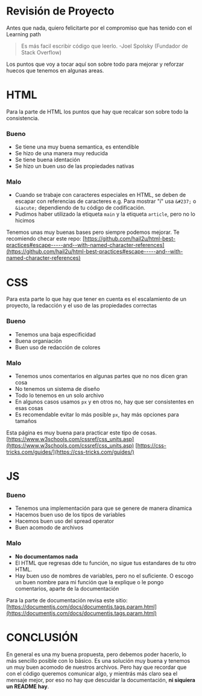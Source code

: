 


# Revisión de Proyecto 

Antes que nada, quiero felicitarte por el compromiso que has tenido con el Learning path

> Es más facil escribir código que leerlo.
> -Joel Spolsky (Fundador de Stack Overflow)

Los puntos que voy a tocar aquí son sobre todo para mejorar y reforzar huecos que tenemos en algunas areas.

# HTML

Para la parte de HTML los puntos que hay que recalcar son sobre todo la consistencia.

###  Bueno

- Se tiene una muy buena semantica, es entendible
- Se hizo de una manera muy reducida 
- Se tiene buena identación
- Se hizo un buen uso de las propiedades nativas

### Malo

- Cuando se trabaje con caracteres especiales en HTML, se deben de escapar con referencias de caracteres e.g. Para mostrar "í" usa `&#237;` o `&iacute;` dependiendo de tu código de codificación.
- Pudimos haber utilizado la etiqueta `main` y la etiqueta `article`, pero no lo hicimos

Tenemos unas muy buenas bases pero siempre podemos mejorar.
Te recomiendo checar este repo:
[https://github.com/hail2u/html-best-practices#escape-----and--with-named-character-references](https://github.com/hail2u/html-best-practices#escape-----and--with-named-character-references)

# CSS

Para esta parte lo que hay que tener en cuenta es el escalamiento de un proyecto, la redacción y el uso de las propiedades correctas

### Bueno

- Tenemos una baja especificidad 
- Buena organiación
- Buen uso de redacción de colores

### Malo

- Tenemos unos comentarios en algunas partes que no nos dicen gran cosa
- No tenemos un sistema de diseño
- Todo lo tenemos en un solo archivo
- En algunos casos usamos `px` y en otros no, hay que ser consistentes en esas cosas
- Es recomendable evitar lo más posible `px`, hay más opciones para tamaños 

Esta página es muy buena para practicar este tipo de cosas.
[https://www.w3schools.com/cssref/css_units.asp](https://www.w3schools.com/cssref/css_units.asp)
[https://css-tricks.com/guides/](https://css-tricks.com/guides/)




# JS

### Bueno

- Tenemos una implementación para que se genere de manera dínamica
- Hacemos buen uso de los tipos de variables
- Hacemos buen uso del spread operator
- Buen acomodo de archivos	

### Malo

- **No documentamos nada**
- El HTML que regresas dde tu función, no sigue tus estandares de tu otro HTML.
- Hay buen uso de nombres de variables, pero no el suficiente. O escogo un buen nombre para mi función que la explique o le pongo comentarios, aparte de la documentación


Para la parte de documentación revisa este sitio:
[https://documentjs.com/docs/documentjs.tags.param.html](https://documentjs.com/docs/documentjs.tags.param.html)

# CONCLUSIÓN

En general es una my buena propuesta, pero debemos poder hacerlo, lo más sencillo posible con lo básico. Es una solución muy buena y tenemos un muy buen acomodo de nuestros archivos. 
Pero hay que recordar que con el código queremos comunicar algo, y mientrás más claro sea el mensaje mejor, por eso no hay que descuidar la documentación, **ni siquiera un README hay**.
